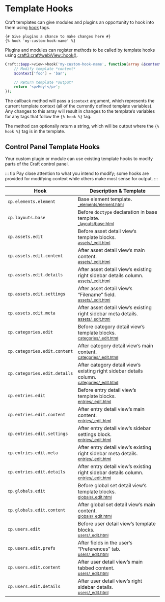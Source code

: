 # Template Hooks

Craft templates can give modules and plugins an opportunity to hook into them using [hook](../dev/tags.md#hook) tags.

```twig
{# Give plugins a chance to make changes here #}
{% hook 'my-custom-hook-name' %}
```

Plugins and modules can register methods to be called by template hooks using <craft3:craft\web\View::hook()>.

```php
Craft::$app->view->hook('my-custom-hook-name', function(array &$context) {
    // Modify template *context*
    $context['foo'] = 'bar';

    // Return template *output*
    return '<p>Hey!</p>';
});
```

The callback method will pass a `$context` argument, which represents the current template context (all of the currently defined template variables). Any changes to this array will result in changes to the template’s variables for any tags that follow the `{% hook %}` tag.

The method can optionally return a string, which will be output where the `{% hook %}` tag is in the template.

## Control Panel Template Hooks

Your custom plugin or module can use existing template hooks to modify parts of the Craft control panel.

::: tip
Pay close attention to what you intend to modify; some hooks are provided for modifying context while others make most sense for output.
:::

| Hook                         | Description & Template
| ---------------------------- | -------------------------------------------------------------------
| `cp.elements.element`        | Base element template.<br><small>[_elements/element.html](https://github.com/craftcms/cms/blob/3.x/src/templates/_elements/element.html)</small>
| `cp.layouts.base`            | Before `doctype` declaration in base template.<br><small>[_layouts/base.html](https://github.com/craftcms/cms/blob/3.x/src/templates/_layouts/base.html)</small>
| `cp.assets.edit`             | Before asset detail view’s template blocks.<br><small>[assets/_edit.html](https://github.com/craftcms/cms/blob/3.x/src/templates/assets/_edit.html)</small>
| `cp.assets.edit.content`     | After asset detail view’s main content.<br><small>[assets/_edit.html](https://github.com/craftcms/cms/blob/3.x/src/templates/assets/_edit.html)</small>
| `cp.assets.edit.details`     | After asset detail view’s existing right sidebar details column.<br><small>[assets/_edit.html](https://github.com/craftcms/cms/blob/3.x/src/templates/assets/_edit.html)</small>
| `cp.assets.edit.settings`    | After asset detail view’s “Filename” field.<br><small>[assets/_edit.html](https://github.com/craftcms/cms/blob/3.x/src/templates/assets/_edit.html)</small>
| `cp.assets.edit.meta`        | After asset detail view’s existing right sidebar meta details.<br><small>[assets/_edit.html](https://github.com/craftcms/cms/blob/3.x/src/templates/assets/_edit.html)</small>
| `cp.categories.edit`         | Before category detail view’s template blocks.<br><small>[categories/_edit.html](https://github.com/craftcms/cms/blob/3.x/src/templates/categories/_edit.html)</small>
| `cp.categories.edit.content` | After category detail view’s main content. <br><small>[categories/_edit.html](https://github.com/craftcms/cms/blob/3.x/src/templates/categories/_edit.html)</small>
| `cp.categories.edit.details` | After category detail view’s existing right sidebar details column.<br><small>[categories/_edit.html](https://github.com/craftcms/cms/blob/3.x/src/templates/categories/_edit.html)</small>
| `cp.entries.edit`            | Before entry detail view’s template blocks.<br><small>[entries/_edit.html](https://github.com/craftcms/cms/blob/3.x/src/templates/entries/_edit.html)</small>
| `cp.entries.edit.content`    | After entry detail view’s main content.<br><small>[entries/_edit.html](https://github.com/craftcms/cms/blob/3.x/src/templates/entries/_edit.html)</small>
| `cp.entries.edit.settings`   | After entry detail view’s sidebar settings block.<br><small>[entries/_edit.html](https://github.com/craftcms/cms/blob/3.x/src/templates/entries/_edit.html)</small>
| `cp.entries.edit.meta`       | After entry detail view’s existing right sidebar meta details.<br><small>[entries/_edit.html](https://github.com/craftcms/cms/blob/3.x/src/templates/entries/_edit.html)</small>
| `cp.entries.edit.details`    | After entry detail view’s existing right sidebar details column.<br><small>[entries/_edit.html](https://github.com/craftcms/cms/blob/3.x/src/templates/entries/_edit.html)</small>
| `cp.globals.edit`            | Before global set detail view’s template blocks.<br><small>[globals/_edit.html](https://github.com/craftcms/cms/blob/3.x/src/templates/globals/_edit.html)</small>
| `cp.globals.edit.content`    | After global set detail view’s main content.<br><small>[globals/_edit.html](https://github.com/craftcms/cms/blob/3.x/src/templates/globals/_edit.html)</small>
| `cp.users.edit`              | Before user detail view’s template blocks.<br><small>[users/_edit.html](https://github.com/craftcms/cms/blob/3.x/src/templates/users/_edit.html)</small>
| `cp.users.edit.prefs`        | After fields in the user’s “Preferences” tab.<br><small>[users/_edit.html](https://github.com/craftcms/cms/blob/3.x/src/templates/users/_edit.html)</small>
| `cp.users.edit.content`      | After user detail view’s main tabbed content.<br><small>[users/_edit.html](https://github.com/craftcms/cms/blob/3.x/src/templates/users/_edit.html)</small>
| `cp.users.edit.details`      | After user detail view’s right sidebar details. <br><small>[users/_edit.html](https://github.com/craftcms/cms/blob/3.x/src/templates/users/_edit.html)</small>

